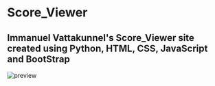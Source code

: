# Score_Viewer

## Immanuel Vattakunnel's Score_Viewer site created using Python, HTML, CSS, JavaScript and BootStrap 

![preview](/flask_app/static/img/Music_Score_Website.gif)
